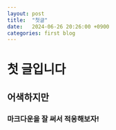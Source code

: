 ```yaml
---
layout: post
title:  "첫글"
date:   2024-06-26 20:26:00 +0900
categories: first blog
---
```


# 첫 글입니다

## 어색하지만

### 마크다운을 잘 써서 적응해보자!

[jekyll-docs]: https://jekyllrb.com/docs/home
[jekyll-gh]:   https://github.com/jekyll/jekyll
[jekyll-talk]: https://talk.jekyllrb.com/

